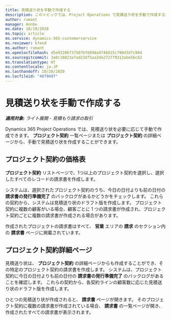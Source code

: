 ```yaml
---
title: 見積送り状を手動で作成する
description: このトピックでは、Project Operations で見積送り状を手動で作成する方法について解説します。
author: rumant
manager: Annbe
ms.date: 10/19/2020
ms.topic: article
ms.service: dynamics-365-customerservice
ms.reviewer: kfend
ms.author: rumant
ms.openlocfilehash: d5e93206737507bf6698a9746815c790d3dfc904
ms.sourcegitcommit: 3a0c18823a7ad23df5aa3de272779313abe56c82
ms.translationtype: HT
ms.contentlocale: ja-JP
ms.lasthandoff: 10/20/2020
ms.locfileid: "4079497"
---
```

# <a name="creating-a-manual-proforma-invoice"></a>見積送り状を手動で作成する

_**適用対象:** ライト展開 - 見積もり請求の取引_

Dynamics 365 Project Operations では、見積送り状を必要に応じて手動で作成できます。 **プロジェクト契約** 一覧ページまたは **プロジェクト契約** の詳細ページから、手動で見積送り状を作成することができます。

##  <a name="project-contracts-list-page"></a>プロジェクト契約の価格表

**プロジェクト契約** リストページで、1つ以上のプロジェクト契約を選択し、選択したすべてのレコードの請求書を作成します。

システムは、選択されたプロジェクト契約のうち、今日の日付よりも前の日付の **請求書の発行準備完了** のバックログがあるかどうかをチェックします。 これらの契約から、システムは見積送り状のドラフト版を作成します。 プロジェクト契約に複数の顧客がいる場合、顧客ごとに 1 つの請求書が作成され、プロジェクト契約ごとに複数の請求書が作成される場合があります。

作成されたプロジェクトの請求書はすべて、 **営業** エリアの **請求** のセクション内の **請求書** ページに掲載されています。

## <a name="project-contract-details-page"></a>プロジェクト契約詳細ページ

見積送り状は、 **プロジェクト契約** の詳細ページからも作成することができ、その特定のプロジェクト契約の請求書を作成します。 システムは、プロジェクト契約に今日の日付よりも前の日付の **請求書の発行準備完了** のバックログがあることを確認します。 これらの契約から、各契約ラインの顧客数に応じた見積送り状のドラフト版を作成します。

ひとつの見積送り状が作成されると、 **請求書** ページが開きます。 そのプロジェクト契約に複数の請求書が作成されている場合、 **請求書** の一覧ページが開き、作成されたすべての請求書が表示されます。
